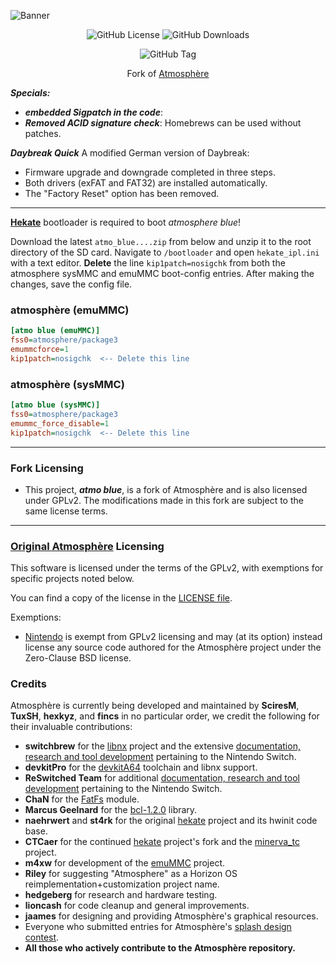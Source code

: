 ![Banner](https://github.com/glitched-nx/atmo_blue/raw/master/img/banner_readme.png?raw=true)

<p align="center">
  <img src="https://img.shields.io/github/license/Atmosphere-NX/Atmosphere?style=plastc&labelColor=%23abc4ff&color=%230d3ce6" alt="GitHub License">
  <img src="https://img.shields.io/github/downloads/glitched-nx/atmo_blue/total?plastc&label=Downloads&labelColor=%23abc4ff&color=%230d3ce6" alt="GitHub Downloads">
</p>
<p align="center">
  <img alt="GitHub Tag" src="https://img.shields.io/github/v/tag/glitched-nx/atmo_blue?plastic&logoSize=auto&label=atmosph%C3%A8re%20blue&labelColor=%23abc4ff&color=%230d3ce6">
</p>

<p align="center">Fork of <a href="https://github.com/Atmosphere-NX/Atmosphere">Atmosphère</a></p>

***Specials:***
- ***embedded Sigpatch in the code***:
- ***Removed ACID signature check***: Homebrews can be used without patches.

***Daybreak Quick*** A modified German version of Daybreak:
  * Firmware upgrade and downgrade completed in three steps.
  * Both drivers (exFAT and FAT32) are installed automatically.
  * The "Factory Reset" option has been removed.

---

[**Hekate**](https://github.com/CTCaer/hekate/releases/latest) bootloader is required to boot *atmosphere blue*!

Download the latest `atmo_blue....zip` from below and unzip it to the root directory of the SD card. Navigate to `/bootloader` and open `hekate_ipl.ini` with a text editor. **Delete** the line `kip1patch=nosigchk` from both the atmosphere sysMMC and emuMMC boot-config entries. After making the changes, save the config file.

### atmosphère (emuMMC)

```ini
[atmo blue (emuMMC)]
fss0=atmosphere/package3
emummcforce=1
kip1patch=nosigchk  <-- Delete this line
```

### atmosphère (sysMMC)

```ini
[atmo blue (sysMMC)]
fss0=atmosphere/package3
emummc_force_disable=1
kip1patch=nosigchk  <-- Delete this line
```

---

### Fork Licensing

* This project, ***atmo blue***, is a fork of Atmosphère and is also licensed under GPLv2. The modifications made in this fork are subject to the same license terms.

---

### [Original Atmosphère](https://github.com/Atmosphere-NX/Atmosphere) Licensing

This software is licensed under the terms of the GPLv2, with exemptions for specific projects noted below.

You can find a copy of the license in the [LICENSE file](LICENSE).

Exemptions:

* [Nintendo](https://github.com/Nintendo) is exempt from GPLv2 licensing and may (at its option) instead license any source code authored for the Atmosphère project under the Zero-Clause BSD license.

### Credits

Atmosphère is currently being developed and maintained by **SciresM**, **TuxSH**, **hexkyz**, and **fincs** in no particular order, we credit the following for their invaluable contributions:

* **switchbrew** for the [libnx](https://github.com/switchbrew/libnx) project and the extensive [documentation, research and tool development](http://switchbrew.org) pertaining to the Nintendo Switch.
* **devkitPro** for the [devkitA64](https://devkitpro.org/) toolchain and libnx support.
* **ReSwitched Team** for additional [documentation, research and tool development](https://reswitched.github.io/) pertaining to the Nintendo Switch.
* **ChaN** for the [FatFs](http://elm-chan.org/fsw/ff/00index_e.html) module.
* **Marcus Geelnard** for the [bcl-1.2.0](https://sourceforge.net/projects/bcl/files/bcl/bcl-1.2.0) library.
* **naehrwert** and **st4rk** for the original [hekate](https://github.com/nwert/hekate) project and its hwinit code base.
* **CTCaer** for the continued [hekate](https://github.com/CTCaer/hekate) project's fork and the [minerva_tc](https://github.com/CTCaer/minerva_tc) project.
* **m4xw** for development of the [emuMMC](https://github.com/m4xw/emummc) project.
* **Riley** for suggesting "Atmosphere" as a Horizon OS reimplementation+customization project name.
* **hedgeberg** for research and hardware testing.
* **lioncash** for code cleanup and general improvements.
* **jaames** for designing and providing Atmosphère's graphical resources.
* Everyone who submitted entries for Atmosphère's [splash design contest](https://github.com/Atmosphere-NX/Atmosphere-splashes).
* **All those who actively contribute to the Atmosphère repository.**
